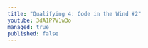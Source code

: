 ```yaml
---
title: "Qualifying 4: Code in the Wind #2"
youtube: 3dA1P7V1w3o
managed: true
published: false
---
```

